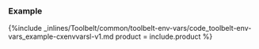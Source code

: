 


### Example

{%include _inlines/Toolbelt/common/toolbelt-env-vars/code_toolbelt-env-vars_example-cxenvvarsl-v1.md  product = include.product %}
